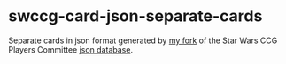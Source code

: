 # swccg-card-json-separate-cards

Separate cards in json format generated by [my fork](https://github.com/drudger/swccg-card-json) of the Star Wars CCG Players Committee [json database](https://github.com/swccgpc/swccg-card-json).
